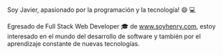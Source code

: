 Soy Javier, apasionado por la programación y la tecnología! 😄 💻

Egresado de Full Stack Web Developer 🎓 de www.soyhenry.com, estoy interesado en el mundo del desarrollo de software y también por el aprendizaje constante de nuevas tecnologías.


